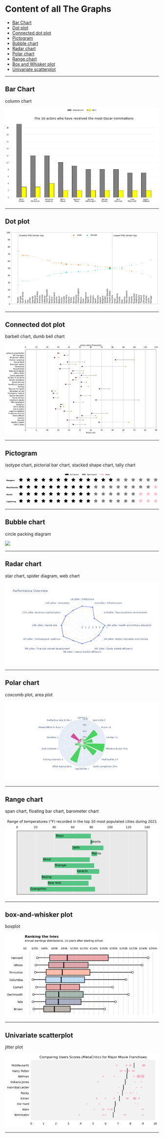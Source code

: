 # Content of all The Graphs

- [Bar Chart](#bar-chart)
- [Dot plot](#dot-plot)
- [Connected dot plot](#connected-dot-plot)
- [Pictogram](#pictogram)
- [Bubble chart](#bubble-chart)
- [Radar chart](#radar-chart)
- [Polar chart](#polar-chart)
- [Range chart](#range-chart)
- [Box and Whisker plot](#box-and-whisker-plot)
- [Univariate scatterplot](#univariate-scatterplot)
  
--------

## Bar Chart
column chart

<img src="./graphs/clustered_bar_chart.png"  width="auto" max-height="300px"/>

--------


## Dot plot

<img src="./graphs/dot_plot.png"  width="auto" max-height="300px"/>

--------



## Connected dot plot
barbell chart, dumb bell chart

<img src="./graphs/connected_dot_plot.png"  width="auto" height="300px"/>

--------



## Pictogram
isotype chart, pictorial bar chart, stacked shape chart, tally chart

<img src="./graphs/pictogram_1.png"  width="auto" max-height="300px"/>

<img src="./graphs/pictogram_2.png"  width="auto" max-height="300px"/>

<img src="./graphs/pictogram_3.png"  width="auto" max-height="300px"/>

<img src="./graphs/pictogram_4.png"  width="auto" max-height="300px"/>

--------



## Bubble chart
circle packing diagram

<img src="./graphs/bubble_chart.png"  width="auto" max-height="300px"/>

--------



## Radar chart
star chart, spider diagram, web chart

<img src="./graphs/radar_chart.png"  width="auto" max-height="300px"/>

--------


## Polar chart
coxcomb plot, area plot

<img src="./graphs/polar_chart.png"  width="auto" max-height="300px"/>

--------

## Range chart
span chart, floating bar chart, barometer chart

<img src="./graphs/range_chart.png"  width="auto" max-height="300px"/>

--------

## box-and-whisker plot
boxplot

<img src="./graphs/box-and-whisker.png"  width="auto" max-height="300px"/>

--------

## Univariate scatterplot 
jitter plot

<img src="./graphs/univariate_scatterplot.png"  width="auto" max-height="300px"/>

--------

